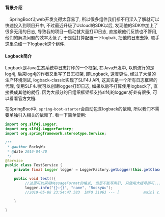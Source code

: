#### 背景介绍

&emsp;SpringBoot让web开发变得太容易了, 所以很多组件我们都不用深入了解就可以快速投入到项目开中, 不过最近升级了Ucloud的SDK以后, 发现他的SDK中加上了很多无用的日志, 导致我的项目一启动就大量打印日志, 直接跟他们反馈也不管用, 他们的解决问题的效率太低了, 于是就打算配置一下logbak, 把他的日志去掉, 顺手这里总结一下logback这个组件.

#### Logback简介

Logback是Java生态系统中日志打印的一个框架, 在Java开发中, 以前流行的是log4j, 后来log4j的作者又重写了日志框架, 即Logback, 速度更快, 经过了大量的生产环境测试, logback-classic实现了SLF4J API, 这其实是一个所有日志框架的代理, 使用SLF4J就可以创建logger打印日志, 如果以后不打算使用logback了, 直接换成其他的就行, 因为大部分的日组织框架都支持slf4j的logger.好处有很多, 可以看看官方文档.

在SpringBoot中, `spring-boot-starter`会自动包含logback的依赖, 所以我们不需要单独引入相关的依赖了. 看一下简单使用:

```java
import org.slf4j.Logger;
import org.slf4j.LoggerFactory;
import org.springframework.stereotype.Service;

/**
 * @author RockyWu
 * @date 2019-04-30
 */
@Service
public class TestService {
    private final Logger logger = LoggerFactory.getLogger(this.getClass());

    public void test(){
         //这里可以采用MessageFormat的格式, 但是不能写索引, 只使用大括号即可...
         logger.info("{}:{}", "name", "RockyWu");
         //2019-05-08 23:54:47.583  INFO 31963 --- [           main] c.m.d.jumpserver.service.TestService     : name:RockyWu

    }

}

```
 